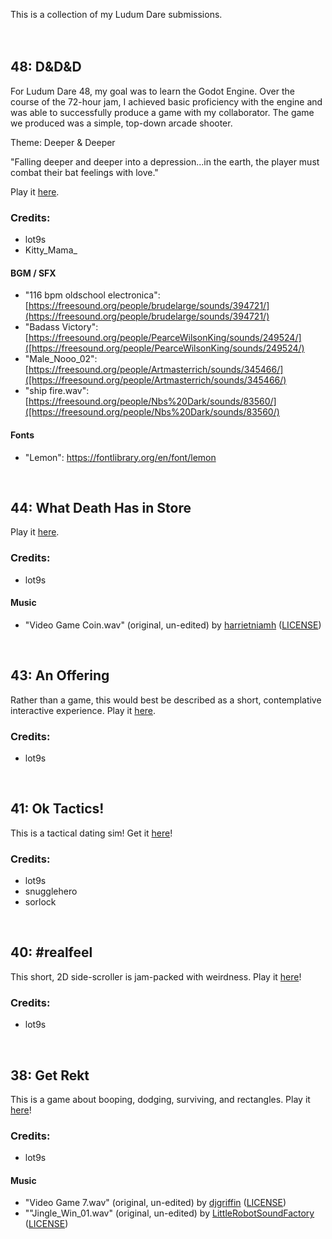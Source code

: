 This is a collection of my Ludum Dare submissions.
<br>
<br>
<br>


## 48: D&D&D

For Ludum Dare 48, my goal was to learn the Godot Engine. Over the course of the 72-hour jam, I achieved basic proficiency with the engine and was able to successfully produce a game with my collaborator. The game we produced was a simple, top-down arcade shooter.

Theme: Deeper & Deeper

"Falling deeper and deeper into a depression...in the earth, the player must combat their bat feelings with love."

Play it [here](https://lot9s.github.io/ludum-dare/48/).

### Credits:
* lot9s
* Kitty_Mama_

#### BGM / SFX
* "116 bpm oldschool electronica": [https://freesound.org/people/brudelarge/sounds/394721/](https://freesound.org/people/brudelarge/sounds/394721/)
* "Badass Victory": [https://freesound.org/people/PearceWilsonKing/sounds/249524/]([https://freesound.org/people/PearceWilsonKing/sounds/249524/)
* "Male_Nooo_02": [https://freesound.org/people/Artmasterrich/sounds/345466/]([https://freesound.org/people/Artmasterrich/sounds/345466/)
* "ship fire.wav": [https://freesound.org/people/Nbs%20Dark/sounds/83560/]([https://freesound.org/people/Nbs%20Dark/sounds/83560/)

#### Fonts
* "Lemon": https://fontlibrary.org/en/font/lemon

<br>


## 44: What Death Has in Store

Play it [here](https://lot9s.github.io/ludum-dare/44/).

### Credits:
* lot9s

#### Music
* "Video Game Coin.wav" (original, un-edited) by [harrietniamh](https://freesound.org/people/harrietniamh/sounds/415083/) ([LICENSE](https://creativecommons.org/licenses/by/3.0/))

<br>


## 43: An Offering

Rather than a game, this would best be described as a short, contemplative interactive experience. Play it [here](https://lot9s.github.io/ludum-dare/43/).

### Credits:
* lot9s

<br>


## 41: Ok Tactics!

This is a tactical dating sim! Get it [here](https://ldjam.com/events/ludum-dare/41/ok-tactics)!

### Credits:
* lot9s
* snugglehero
* sorlock

<br>


## 40: #realfeel

This short, 2D side-scroller is jam-packed with weirdness. Play it [here](https://lot9s.github.io/ludum-dare/40/)!

### Credits:
* lot9s

<br>


## 38: Get Rekt

This is a game about booping, dodging, surviving, and rectangles. Play it [here](https://lot9s.github.io/ludum-dare/38/)!

### Credits:
* lot9s

#### Music
* "Video Game 7.wav" (original, un-edited) by [djgriffin](http://www.freesound.org/people/djgriffin/sounds/172561/) ([LICENSE](https://creativecommons.org/licenses/by-nc/3.0/))
* ""Jingle_Win_01.wav" (original, un-edited) by [LittleRobotSoundFactory](href="http://www.freesound.org/people/LittleRobotSoundFactory/sounds/270545/) ([LICENSE](https://creativecommons.org/licenses/by/3.0/))

<br>
